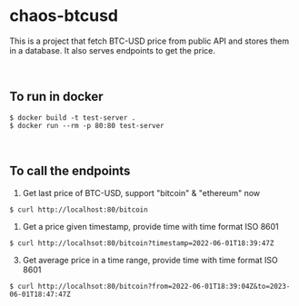 # chaos-btcusd

This is a project that fetch BTC-USD price from public API and stores them in a database. It also serves endpoints to get the price.

<br />

## To run in docker

```
$ docker build -t test-server .
$ docker run --rm -p 80:80 test-server
```

<br />

## To call the endpoints

1. Get last price of BTC-USD, support "bitcoin" & "ethereum" now
```
$ curl http://localhost:80/bitcoin
```

1. Get a price given timestamp, provide time with time format ISO 8601
```
$ curl http://localhsot:80/bitcoin?timestamp=2022-06-01T18:39:47Z
```

3. Get average price in a time range, provide time with time format ISO 8601
```
$ curl http://localhsot:80/bitcoin?from=2022-06-01T18:39:04Z&to=2023-06-01T18:47:47Z
```
